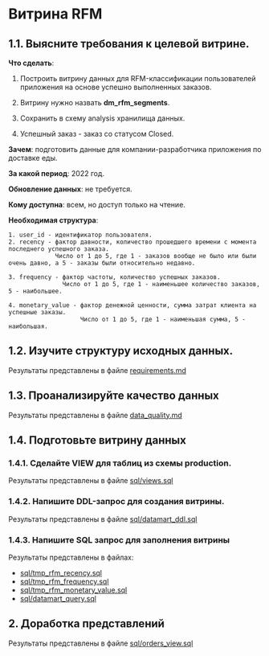 # Витрина RFM

## 1.1. Выясните требования к целевой витрине.

**Что сделать**: 

 1. Построить витрину данных для RFM-классификации пользователей приложения на основе успешно выполненных заказов. 
 
 2. Витрину нужно назвать **dm_rfm_segments**. 
 
 3. Сохранить в схему analysis хранилища данных. 
 
 4. Успешный заказ - заказ со статусом Closed.

**Зачем**: подготовить данные для компании-разработчика приложения по доставке еды.

**За какой период**: 2022 год.

**Обновление данных**: не требуется.

**Кому доступна**: всем, но доступ только на чтение.

**Необходимая структура**:

    1. user_id - идентификатор пользователя.
    2. recency - фактор давности, количество прошедшего времени с момента последнего успешного заказа.
                 Число от 1 до 5, где 1 - заказов вообще не было или были очень давно, а 5 - заказы были относительно недавно.

    3. frequency - фактор частоты, количество успешных заказов.
                   Число от 1 до 5, где 1 - наименьшее количество заказов, 5 - наибольшее.

    4. monetary_value - фактор денежной ценности, сумма затрат клиента на успешные заказы.
                        Число от 1 до 5, где 1 - наименьшая сумма, 5 - наибольшая.


## 1.2. Изучите структуру исходных данных.
Результаты представлены в файле [requirements.md](requirements.md)

## 1.3. Проанализируйте качество данных

Результаты представлены в файле [data_quality.md](data_quality.md)


## 1.4. Подготовьте витрину данных

### 1.4.1. Сделайте VIEW для таблиц из схемы production.

Результаты представлены в файле [sql/views.sql](sql/views.sql)

### 1.4.2. Напишите DDL-запрос для создания витрины.

Результаты представлены в файле [sql/datamart_ddl.sql](sql/datamart_ddl.sql)

### 1.4.3. Напишите SQL запрос для заполнения витрины

Результаты представлены в файлах:

  - [sql/tmp_rfm_recency.sql](sql/tmp_rfm_recency.sql)
  - [sql/tmp_rfm_frequency.sql](sql/tmp_rfm_frequency.sql)
  - [sql/tmp_rfm_monetary_value.sql](sql/tmp_rfm_monetary_value.sql)
  - [sql/datamart_query.sql](sql/datamart_query.sql)


## 2. Доработка представлений

Результаты представлены в файле [sql/orders_view.sql](sql/orders_view.sql)